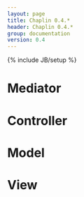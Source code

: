 ```yaml
---
layout: page
title: Chaplin 0.4.*
header: Chaplin 0.4.*
group: documentation
version: 0.4
---
```

{% include JB/setup %}

# Mediator

# Controller

# Model

# View